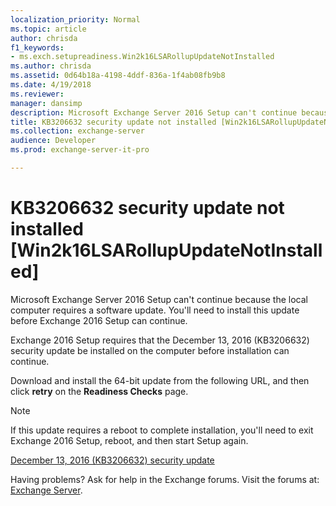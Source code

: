 ```yaml
---
localization_priority: Normal
ms.topic: article
author: chrisda
f1_keywords:
- ms.exch.setupreadiness.Win2k16LSARollupUpdateNotInstalled
ms.author: chrisda
ms.assetid: 0d64b18a-4198-4ddf-836a-1f4ab08fb9b8
ms.date: 4/19/2018
ms.reviewer: 
manager: dansimp
description: Microsoft Exchange Server 2016 Setup can't continue because the local computer requires a software update. You'll need to install this update before Exchange 2016 Setup can continue.
title: KB3206632 security update not installed [Win2k16LSARollupUpdateNotInstalled]
ms.collection: exchange-server
audience: Developer
ms.prod: exchange-server-it-pro

---
```


# KB3206632 security update not installed [Win2k16LSARollupUpdateNotInstalled]

Microsoft Exchange Server 2016 Setup can't continue because the local computer requires a software update. You'll need to install this update before Exchange 2016 Setup can continue.

Exchange 2016 Setup requires that the December 13, 2016 (KB3206632) security update be installed on the computer before installation can continue.

Download and install the 64-bit update from the following URL, and then click **retry** on the **Readiness Checks** page.

> [!NOTE]
> If this update requires a reboot to complete installation, you'll need to exit Exchange 2016 Setup, reboot, and then start Setup again.

[December 13, 2016 (KB3206632) security update](https://go.microsoft.com/fwlink/p/?linkid=837748)

Having problems? Ask for help in the Exchange forums. Visit the forums at: [Exchange Server](https://go.microsoft.com/fwlink/p/?linkId=60612).

